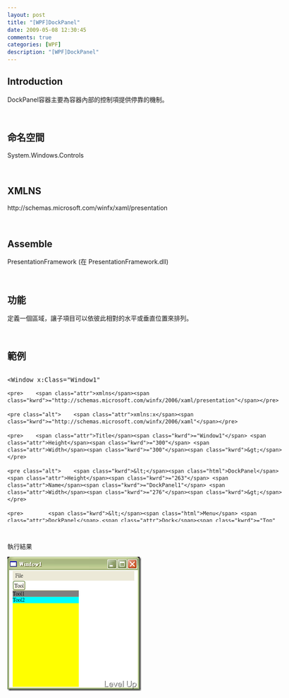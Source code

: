 ```yaml
---
layout: post
title: "[WPF]DockPanel"
date: 2009-05-08 12:30:45
comments: true
categories: [WPF]
description: "[WPF]DockPanel"
---
```

<h2>Introduction</h2>  <p />  <p>DockPanel容器主要為容器內部的控制項提供停靠的機制。</p>  <p> </p>  <h2>命名空間 </h2>  <p />  <p>System.Windows.Controls</p>  <p> </p>  <h2>XMLNS</h2>  <p />  <p>http://schemas.microsoft.com/winfx/xaml/presentation</p>  <p> </p>  <h2>Assemble</h2>  <p />  <p />  <p>PresentationFramework (在 PresentationFramework.dll)</p>  <p> </p>  <h2>功能</h2>  <p>定義一個區域，讓子項目可以依彼此相對的水平或垂直位置來排列。</p>  <p> </p>  <h2>範例</h2>  <div style="width: 637px; height: 344px; overflow: auto">   <div class="csharpcode">     <pre class="alt"><span class="kwrd">&lt;</span><span class="html">Window</span> <span class="attr">x:Class</span><span class="kwrd">="Window1"</span></pre>

    <pre>    <span class="attr">xmlns</span><span class="kwrd">="http://schemas.microsoft.com/winfx/2006/xaml/presentation"</span></pre>

    <pre class="alt">    <span class="attr">xmlns:x</span><span class="kwrd">="http://schemas.microsoft.com/winfx/2006/xaml"</span></pre>

    <pre>    <span class="attr">Title</span><span class="kwrd">="Window1"</span> <span class="attr">Height</span><span class="kwrd">="300"</span> <span class="attr">Width</span><span class="kwrd">="300"</span><span class="kwrd">&gt;</span></pre>

    <pre class="alt">    <span class="kwrd">&lt;</span><span class="html">DockPanel</span> <span class="attr">Height</span><span class="kwrd">="263"</span> <span class="attr">Name</span><span class="kwrd">="DockPanel1"</span> <span class="attr">Width</span><span class="kwrd">="276"</span><span class="kwrd">&gt;</span></pre>

    <pre>        <span class="kwrd">&lt;</span><span class="html">Menu</span> <span class="attr">DockPanel</span>.<span class="attr">Dock</span><span class="kwrd">="Top"</span> <span class="kwrd">&gt;</span></pre>

    <pre class="alt">            <span class="kwrd">&lt;</span><span class="html">MenuItem</span> <span class="attr">Header</span><span class="kwrd">="File"</span><span class="kwrd">&gt;</span></pre>

    <pre>                <span class="kwrd">&lt;</span><span class="html">MenuItem</span> <span class="attr">Header</span><span class="kwrd">="Open"</span><span class="kwrd">&gt;&lt;/</span><span class="html">MenuItem</span><span class="kwrd">&gt;</span></pre>

    <pre class="alt">            <span class="kwrd">&lt;/</span><span class="html">MenuItem</span><span class="kwrd">&gt;</span></pre>

    <pre>        <span class="kwrd">&lt;/</span><span class="html">Menu</span><span class="kwrd">&gt;</span></pre>

    <pre class="alt">        </pre>

    <pre>        <span class="kwrd">&lt;</span><span class="html">ToolBarPanel</span> <span class="attr">DockPanel</span>.<span class="attr">Dock</span><span class="kwrd">="Top"</span><span class="kwrd">&gt;</span></pre>

    <pre class="alt">            <span class="kwrd">&lt;</span><span class="html">Button</span> <span class="attr">HorizontalAlignment</span><span class="kwrd">="Left"</span> <span class="kwrd">&gt;</span>Tool<span class="kwrd">&lt;/</span><span class="html">Button</span><span class="kwrd">&gt;</span></pre>

    <pre>        <span class="kwrd">&lt;/</span><span class="html">ToolBarPanel</span><span class="kwrd">&gt;</span></pre>

    <pre class="alt">        </pre>

    <pre>        <span class="kwrd">&lt;</span><span class="html">StackPanel</span> <span class="attr">Width</span><span class="kwrd">="150"</span> <span class="attr">Background</span><span class="kwrd">="Yellow"</span>   <span class="attr">DockPanel</span>.<span class="attr">Dock</span><span class="kwrd">="Left"</span><span class="kwrd">&gt;</span></pre>

    <pre class="alt">            <span class="kwrd">&lt;</span><span class="html">TextBlock</span> <span class="attr">Background</span><span class="kwrd">="Gray"</span><span class="kwrd">&gt;</span>Tool1<span class="kwrd">&lt;/</span><span class="html">TextBlock</span><span class="kwrd">&gt;</span></pre>

    <pre>            <span class="kwrd">&lt;</span><span class="html">TextBlock</span> <span class="attr">Background</span><span class="kwrd">="Aqua"</span><span class="kwrd">&gt;</span>Tool2<span class="kwrd">&lt;/</span><span class="html">TextBlock</span><span class="kwrd">&gt;</span></pre>

    <pre class="alt">        <span class="kwrd">&lt;/</span><span class="html">StackPanel</span><span class="kwrd">&gt;</span></pre>

    <pre>        </pre>

    <pre class="alt">        <span class="kwrd">&lt;</span><span class="html">StackPanel</span> <span class="attr">Width</span><span class="kwrd">="150"</span> <span class="attr">DockPanel</span>.<span class="attr">Dock</span><span class="kwrd">="Left"</span><span class="kwrd">&gt;</span></pre>

    <pre>        <span class="kwrd">&lt;/</span><span class="html">StackPanel</span><span class="kwrd">&gt;</span></pre>

    <pre class="alt">        </pre>

    <pre>    <span class="kwrd">&lt;/</span><span class="html">DockPanel</span><span class="kwrd">&gt;</span></pre>

    <pre class="alt"><span class="kwrd">&lt;/</span><span class="html">Window</span><span class="kwrd">&gt;</span></pre>
  </div>
</div>
<style type="text/css"><![CDATA[


.csharpcode, .csharpcode pre
{
	font-size: small;
	color: black;
	font-family: consolas, "Courier New", courier, monospace;
	background-color: #ffffff;
	/*white-space: pre;*/
}
.csharpcode pre { margin: 0em; }
.csharpcode .rem { color: #008000; }
.csharpcode .kwrd { color: #0000ff; }
.csharpcode .str { color: #006080; }
.csharpcode .op { color: #0000c0; }
.csharpcode .preproc { color: #cc6633; }
.csharpcode .asp { background-color: #ffff00; }
.csharpcode .html { color: #800000; }
.csharpcode .attr { color: #ff0000; }
.csharpcode .alt 
{
	background-color: #f4f4f4;
	width: 100%;
	margin: 0em;
}
.csharpcode .lnum { color: #606060; }]]></style>

<p> </p>

<p>執行結果 </p>

<p><img style="border-right-width: 0px; border-top-width: 0px; border-bottom-width: 0px; border-left-width: 0px" border="0" alt="image" src="\images\posts\8350\image_thumb.png" width="304" height="304" /></p>